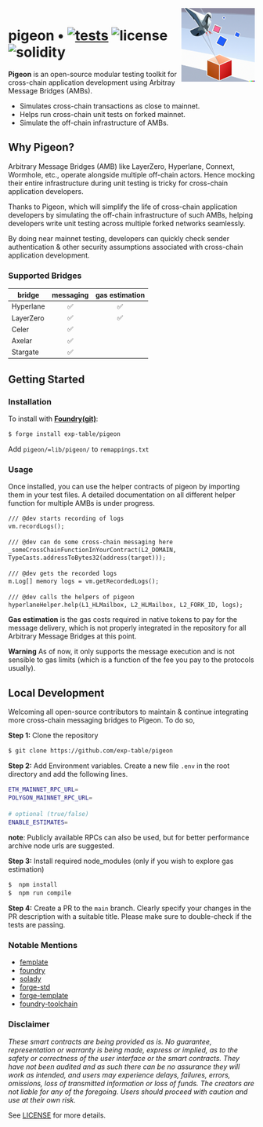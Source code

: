 <img align="right" width="150" height="150" top="100" src="./public/readme.png">

# pigeon • [![tests](https://github.com/exp-table/pigeon/actions/workflows/ci.yml/badge.svg?label=tests)](https://github.com/exp-table/pigeon/actions/workflows/ci.yml) ![license](https://img.shields.io/github/license/refcell/femplate?label=license) ![solidity](https://img.shields.io/badge/solidity-^0.8.17-lightgrey)

**Pigeon** is an open-source modular testing toolkit for cross-chain application development using Arbitray Message Bridges (AMBs).

- Simulates cross-chain transactions as close to mainnet.
- Helps run cross-chain unit tests on forked mainnet.
- Simulate the off-chain infrastructure of AMBs.

## Why Pigeon?
Arbitrary Message Bridges (AMB) like LayerZero, Hyperlane, Connext, Wormhole, etc., operate alongside multiple off-chain actors. Hence mocking their entire infrastructure during unit testing is tricky for cross-chain application developers. 

Thanks to Pigeon, which will simplify the life of cross-chain application developers by simulating the off-chain infrastructure of such AMBs, helping developers write unit testing across multiple forked networks seamlessly.

By doing near mainnet testing, developers can quickly check sender authentication & other security assumptions associated with cross-chain application development.

### Supported Bridges

| bridge | messaging | gas estimation |
| --------- | :----------: | :---------: |
| Hyperlane |      ✅      | ✅  |
| LayerZero |      ✅      | ✅  |
| Celer     |      ✅      |   |
| Axelar    |      ✅      |   |
| Stargate  |      ✅      |   |

## Getting Started

### Installation

To install with [**Foundry(git)**](https://github.com/gakonst/foundry):

```sh
$ forge install exp-table/pigeon
```
Add `pigeon/=lib/pigeon/` to `remappings.txt`

### Usage

Once installed, you can use the helper contracts of pigeon by importing them in your test files. A detailed documentation on all different helper function for multiple AMBs is under progress.


```solidity
/// @dev starts recording of logs
vm.recordLogs();

/// @dev can do some cross-chain messaging here
_someCrossChainFunctionInYourContract(L2_DOMAIN, TypeCasts.addressToBytes32(address(target)));

/// @dev gets the recorded logs
m.Log[] memory logs = vm.getRecordedLogs();

/// @dev calls the helpers of pigeon
hyperlaneHelper.help(L1_HLMailbox, L2_HLMailbox, L2_FORK_ID, logs);
```

**Gas estimation** is the gas costs required in native tokens to pay for the message delivery, which is not properly integrated in the repository for all Arbitrary Message Bridges at this point.

**Warning** As of now, it only supports the message execution and is not sensible to gas limits (which is a function of the fee you pay to the protocols usually).

## Local Development
Welcoming all open-source contributors to maintain & continue integrating more cross-chain messaging bridges to Pigeon. To do so,

**Step 1:** Clone the repository
```sh
$ git clone https://github.com/exp-table/pigeon
```

**Step 2:** Add Environment variables. Create a new file `.env` in the root directory and add the following lines.

```sh
ETH_MAINNET_RPC_URL=
POLYGON_MAINNET_RPC_URL=

# optional (true/false)
ENABLE_ESTIMATES=
```

**note**: Publicly available RPCs can also be used, but for better performance archive node urls are suggested.

**Step 3:** Install required node_modules (only if you wish to explore gas estimation)

```sh
$  npm install 
$  npm run compile
```

**Step 4:** Create a PR to the `main` branch. Clearly specify your changes in the PR description with a suitable title. Please make sure to double-check if the tests are passing.

### Notable Mentions

- [femplate](https://github.com/refcell/femplate)
- [foundry](https://github.com/foundry-rs/foundry)
- [solady](https://github.com/Vectorized/solady)
- [forge-std](https://github.com/brockelmore/forge-std)
- [forge-template](https://github.com/foundry-rs/forge-template)
- [foundry-toolchain](https://github.com/foundry-rs/foundry-toolchain)

### Disclaimer

_These smart contracts are being provided as is. No guarantee, representation or warranty is being made, express or implied, as to the safety or correctness of the user interface or the smart contracts. They have not been audited and as such there can be no assurance they will work as intended, and users may experience delays, failures, errors, omissions, loss of transmitted information or loss of funds. The creators are not liable for any of the foregoing. Users should proceed with caution and use at their own risk._

See [LICENSE](./LICENSE) for more details.
